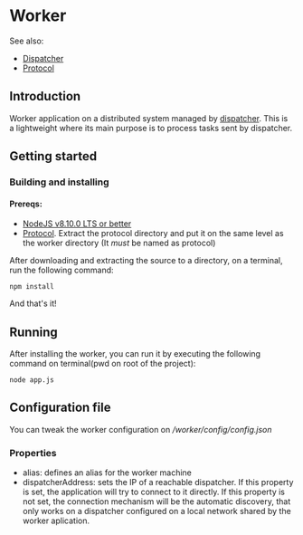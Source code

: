 # Worker

See also: 

- [Dispatcher](https://github.com/MatheusMS01/web_dispatcher)
- [Protocol](https://github.com/MatheusMS01/protocol)

## Introduction
Worker application on a distributed system managed by [dispatcher](https://github.com/MatheusMS01/web_dispatcher). This is a lightweight where its main purpose is to process tasks sent by dispatcher.

## Getting started

### Building and installing

#### Prereqs:
- [NodeJS v8.10.0 LTS or better](https://nodejs.org/en/)
- [Protocol](https://github.com/MatheusMS01/protocol). Extract the protocol directory and put it on the same level as the worker directory (It *must* be named as protocol)

After downloading and extracting the source to a directory, on a terminal, run the following command:

    npm install
    
And that's it!

## Running
After installing the worker, you can run it by executing the following command on terminal(pwd on root of the project):

    node app.js

## Configuration file
You can tweak the worker configuration on */worker/config/config.json*

### Properties
- alias: defines an alias for the worker machine
- dispatcherAddress: sets the IP of a reachable dispatcher. If this property is set, the application will try to connect to it directly. If this property is not set, the connection mechanism will be the automatic discovery, that only works on a dispatcher configured on a local network shared by the worker aplication.
